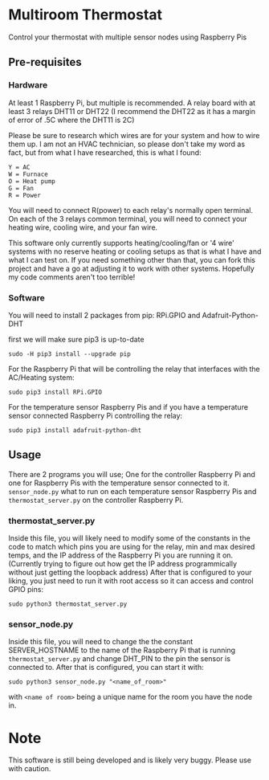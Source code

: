 # Multiroom Thermostat
Control your thermostat with multiple sensor nodes using Raspberry Pis

## Pre-requisites

### Hardware
At least 1 Raspberry Pi, but multiple is recommended.
A relay board with at least 3 relays
DHT11 or DHT22 (I recommend the DHT22 as it has a margin of error of .5C where the DHT11 is 2C) 

Please be sure to research which wires are for your system and how to wire them up. I am not an HVAC technician, so please don't take my word as fact, but from what I have researched, this is what I found:
```
Y = AC
W = Furnace
O = Heat pump
G = Fan
R = Power
```
You will need to connect R(power) to each relay's normally open terminal.
On each of the 3 relays common terminal, you will need to connect your heating wire, cooling wire, and your fan wire.

This software only currently supports heating/cooling/fan or '4 wire' systems with no reserve heating or cooling setups as that is what I have and what I can test on. If you need something other than that, you can fork this project and have a go at adjusting it to work with other systems. Hopefully my code comments aren't too terrible!

### Software
You will need to install 2 packages from pip: RPi.GPIO and Adafruit-Python-DHT


first we will make sure pip3 is up-to-date

```sudo -H pip3 install --upgrade pip```


For the Raspberry Pi that will be controlling the relay that interfaces with the AC/Heating system:

```sudo pip3 install RPi.GPIO```


For the temperature sensor Raspberry Pis and if you have a temperature sensor connected Raspberry Pi controlling the relay:

```sudo pip3 install adafruit-python-dht```


## Usage
There are 2 programs you will use; One for the controller Raspberry Pi and one for Raspberry Pis with the temperature sensor connected to it.
`sensor_node.py` what to run on each temperature sensor Raspberry Pis and `thermostat_server.py` on the controller Raspberry Pi.


### thermostat_server.py
Inside this file, you will likely need to modify some of the constants in the code to match which pins you are using for the relay, min and max desired temps, and the IP address of the Raspberry Pi you are running it on. (Currently trying to figure out how get the IP address programmically without just getting the loopback address)
After that is configured to your liking, you just need to run it with root access so it can access and control GPIO pins:

```sudo python3 thermostat_server.py```

### sensor_node.py
Inside this file, you will need to change the the constant SERVER_HOSTNAME to the name of the Raspberry Pi that is running `thermostat_server.py` and change DHT_PIN to the pin the sensor is connected to.
After that is configured, you can start it with:

```sudo python3 sensor_node.py "<name_of_room>"```

with `<name of room>` being a unique name for the room you have the node in.

# Note
This software is still being developed and is likely very buggy. Please use with caution.
